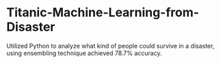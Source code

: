 # Titanic-Machine-Learning-from-Disaster
Utilized Python to analyze what kind of people could survive in a disaster, using ensembling technique achieved 78.7% accuracy.
